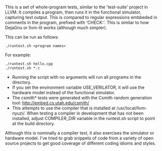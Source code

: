 This is a set of whole-program tests, similar to the 'test-suite' project in LLVM. 
It compiles a program, then runs it in the functional simulator, capturing text output. 
This is compared to regular expressions embbeded in comments in the program, prefixed with
'CHECK:'. This is similar to how DejaGnu or llvm-lit works (although much simpler). 

This can be run as follows:

    ./runtest.sh <program names>

For example:

    ./runtest.sh hello.cpp
    ./runtest.sh *.c

* Running the script with no arguments will run all programs in the directory.
* If you set the environment variable USE_VERILATOR, it will use the hardware model
instead of the functional simulator.
* The csmith* tests were generated with the Csmith random generation tool: http://embed.cs.utah.edu/csmith/
* This attempts to use the compiler that is installed at /usr/local/llvm-nyuzi/. 
When testing a compiler in development that has not been installed, adjust 
COMPILER_DIR variable in the runtest.sh script to point at the build directory.

Although this is nominally a compiler test, it also exercises the simulator or
hardware model. I've tried to grab snippets of code from a variety of open 
source projects to get good coverage of different coding idioms and styles.




